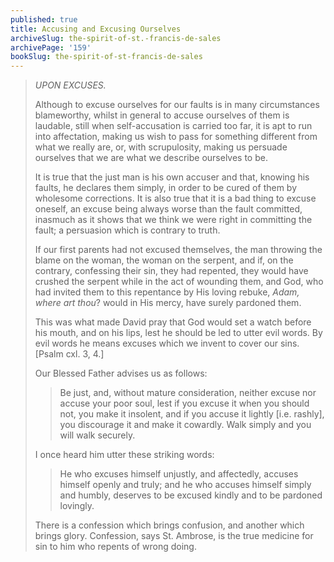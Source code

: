 ```yaml
---
published: true
title: Accusing and Excusing Ourselves
archiveSlug: the-spirit-of-st.-francis-de-sales
archivePage: '159'
bookSlug: the-spirit-of-st-francis-de-sales
---
```


> *UPON EXCUSES.*
>
> Although to excuse ourselves for our faults is in many circumstances blameworthy, whilst in general to accuse ourselves of them is laudable, still when self-accusation is carried too far, it is apt to run into affectation, making us wish to pass for something different from what we really are, or, with scrupulosity, making us persuade ourselves that we are what we describe ourselves to be.
>
> It is true that the just man is his own accuser and that, knowing his faults, he declares them simply, in order to be cured of them by wholesome corrections. It is also true that it is a bad thing to excuse oneself, an excuse being always worse than the fault committed, inasmuch as it shows that we think we were right in committing the fault; a persuasion which is contrary to truth.
>
> If our first parents had not excused themselves, the man throwing the blame on the woman, the woman on the serpent, and if, on the contrary, confessing their sin, they had repented, they would have crushed the serpent while in the act of wounding them, and God, who had invited them to this repentance by His loving rebuke, *Adam, where art thou*? would in His mercy, have surely pardoned them.
>
> This was what made David pray that God would set a watch before his mouth, and on his lips, lest he should be led to utter evil words. By evil words he means excuses which we invent to cover our sins. [Psalm cxl. 3, 4.]
>
> Our Blessed Father advises us as follows:
>
>> Be just, and, without mature consideration, neither excuse nor accuse your poor soul, lest if you excuse it when you should not, you make it insolent, and if you accuse it lightly [i.e. rashly], you discourage it and make it cowardly. Walk simply and you will walk securely.
>
> I once heard him utter these striking words:
>
>> He who excuses himself unjustly, and affectedly, accuses himself openly and truly; and he who accuses himself simply and humbly, deserves to be excused kindly and to be pardoned lovingly.
>
> There is a confession which brings confusion, and another which brings glory. Confession, says St. Ambrose, is the true medicine for sin to him who repents of wrong doing.
